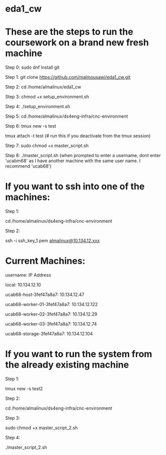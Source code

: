 # eda1_cw

# These are the steps to run the coursework on a brand new fresh machine

Step 0:
sudo dnf install git

Step 1: 
git clone https://github.com/malmousawi/eda1_cw.git

Step 2:
cd /home/almalinux/eda1_cw

Step 3: 
chmod +x setup_environment.sh

Step 4:
./setup_environment.sh

Step 5:
cd /home/almalinux/ds4eng-infra/cnc-environment

Step 6:
tmux new -s test

tmux attach -t test (# run this if you deactivate from the tmux session)

Step 7:
sudo chmod +x master_script.sh

Step 8:
./master_script.sh
(when prompted to enter a username, dont enter 'ucabm68' as I have another machine with the same user name. I recommend 'ucab68')

# If you want to ssh into one of the machines:

Step 1:

cd /home/almalinux/ds4eng-infra/cnc-environment

Step 2:

ssh -i ssh_key_1.pem almalinux@10.134.12.xxx


# Current Machines:

username: IP Address

local: 10.134.12.10

ucab68-host-3fef47a8a7: 10.134.12.47

ucab68-worker-01-3fef47a8a7: 10.134.12.122

ucab68-worker-02-3fef47a8a7: 10.134.12.29

ucab68-worker-03-3fef47a8a7: 10.134.12.74

ucab68-storage-3fef47a8a7: 10.134.12.104


# If you want to run the system from the already existing machine

Step 1:

tmux new -s test2

Step 2:

cd /home/almalinux/ds4eng-infra/cnc-environment

Step 3:

sudo chmod +x master_script_2.sh

Step 4:

./master_script_2.sh



